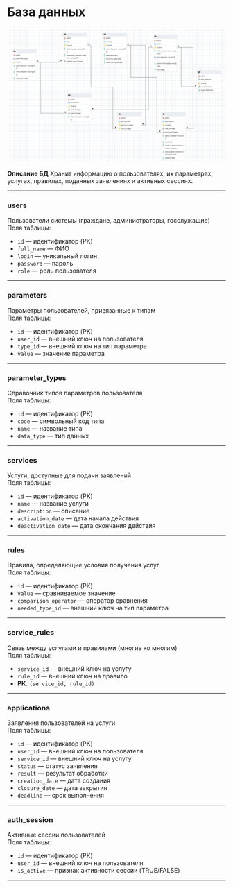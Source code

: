 # **База данных**

![](https://github.com/IliaKataev/KataevZvedenuk/blob/c3189ac64d870558abd16f06b396fbe0bcdc2d94/database/database.png)

**Описание БД**
Хранит информацию о пользователях, их параметрах, услугах, правилах, поданных заявлениях и активных сессиях.

---

### **users**  
Пользователи системы (граждане, администраторы, госслужащие)  
Поля таблицы:
- `id` — идентификатор (PK)  
- `full_name` — ФИО  
- `login` — уникальный логин  
- `password` — пароль  
- `role` — роль пользователя

---

### **parameters**  
Параметры пользователей, привязанные к типам  
Поля таблицы:
- `id` — идентификатор (PK)  
- `user_id` — внешний ключ на пользователя  
- `type_id` — внешний ключ на тип параметра  
- `value` — значение параметра

---
### **parameter_types**  
Справочник типов параметров пользователя  
Поля таблицы:
- `id` — идентификатор (PK)  
- `code` — символьный код типа  
- `name` — название типа  
- `data_type` — тип данных

---

### **services**  
Услуги, доступные для подачи заявлений  
Поля таблицы:
- `id` — идентификатор (PK)  
- `name` — название услуги  
- `description` — описание  
- `activation_date` — дата начала действия  
- `deactivation_date` — дата окончания действия

---

### **rules**  
Правила, определяющие условия получения услуг  
Поля таблицы:
- `id` — идентификатор (PK)  
- `value` — сравниваемое значение  
- `comparison_operator` — оператор сравнения  
- `needed_type_id` — внешний ключ на тип параметра

---

### **service_rules**  
Связь между услугами и правилами (многие ко многим)  
Поля таблицы:
- `service_id` — внешний ключ на услугу  
- `rule_id` — внешний ключ на правило  
- **PK**: `(service_id, rule_id)`

---

### **applications**  
Заявления пользователей на услуги  
Поля таблицы:
- `id` — идентификатор (PK)  
- `user_id` — внешний ключ на пользователя  
- `service_id` — внешний ключ на услугу  
- `status` — статус заявления 
- `result` — результат обработки  
- `creation_date` — дата создания  
- `closure_date` — дата закрытия  
- `deadline` — срок выполнения

---

### **auth_session**  
Активные сессии пользователей  
Поля таблицы:
- `id` — идентификатор (PK)  
- `user_id` — внешний ключ на пользователя  
- `is_active` — признак активности сессии (TRUE/FALSE)  

--- 
